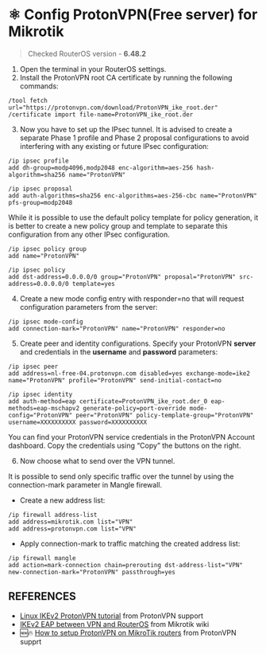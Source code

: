 # ⚛️ Config ProtonVPN(Free server) for Mikrotik
> Сhecked RouterOS version - **6.48.2**
1. Open the terminal in your RouterOS settings.
2. Install the ProtonVPN root CA certificate by running the following commands:
```shell
/tool fetch url="https://protonvpn.com/download/ProtonVPN_ike_root.der"
/certificate import file-name=ProtonVPN_ike_root.der
```
3. Now you have to set up the IPsec tunnel. It is advised to create a separate Phase 1 profile and Phase 2 proposal configurations to avoid interfering with any existing or future IPsec configuration:
```shell
/ip ipsec profile
add dh-group=modp4096,modp2048 enc-algorithm=aes-256 hash-algorithm=sha256 name="ProtonVPN"
```
```shell
/ip ipsec proposal
add auth-algorithms=sha256 enc-algorithms=aes-256-cbc name="ProtonVPN" pfs-group=modp2048 
```
While it is possible to use the default policy template for policy generation, it is better to create a new policy group and template to separate this configuration from any other IPsec configuration.
```shell
/ip ipsec policy group
add name="ProtonVPN"
```
```shell
/ip ipsec policy
add dst-address=0.0.0.0/0 group="ProtonVPN" proposal="ProtonVPN" src-address=0.0.0.0/0 template=yes
```
4. Create a new mode config entry with responder=no that will request configuration parameters from the server:
```shell
/ip ipsec mode-config
add connection-mark="ProtonVPN" name="ProtonVPN" responder=no
```
5. Create peer and identity configurations. Specify your ProtonVPN **server** and credentials in the **username** and **password** parameters:

```shell
/ip ipsec peer
add address=nl-free-04.protonvpn.com disabled=yes exchange-mode=ike2 name="ProtonVPN" profile="ProtonVPN" send-initial-contact=no
```
```shell
/ip ipsec identity
add auth-method=eap certificate=ProtonVPN_ike_root.der_0 eap-methods=eap-mschapv2 generate-policy=port-override mode-config="ProtonVPN" peer="ProtonVPN" policy-template-group="ProtonVPN" username=XXXXXXXXXX password=XXXXXXXXXX
```
You can find your ProtonVPN service credentials in the ProtonVPN Account dashboard. Copy the credentials using “Copy” the buttons on the right.

6. Now choose what to send over the VPN tunnel. 

It is possible to send only specific traffic over the tunnel by using the connection-mark parameter in Mangle firewall.
- Create a new address list:
```shell
/ip firewall address-list
add address=mikrotik.com list="VPN"
add address=protonvpn.com list="VPN"
```
- Apply connection-mark to traffic matching the created address list:
```shell
/ip firewall mangle
add action=mark-connection chain=prerouting dst-address-list="VPN" new-connection-mark="ProtonVPN" passthrough=yes
```

## REFERENCES
- [Linux IKEv2 ProtonVPN tutorial](https://protonvpn.com/support/linux-ikev2-protonvpn/) from ProtonVPN support
- [IKEv2 EAP between VPN and RouterOS](https://wiki.mikrotik.com/wiki/IKEv2_EAP_between_NordVPN_and_RouterOS) from Mikrotik wiki
- 🆕🔥 [How to setup ProtonVPN on MikroTik routers](https://protonvpn.com/support/vpn-mikrotik-router/) from ProtonVPN supprt 